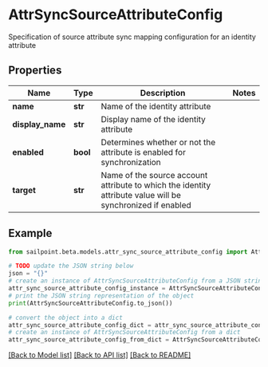 # AttrSyncSourceAttributeConfig

Specification of source attribute sync mapping configuration for an identity attribute

## Properties

Name | Type | Description | Notes
------------ | ------------- | ------------- | -------------
**name** | **str** | Name of the identity attribute | 
**display_name** | **str** | Display name of the identity attribute | 
**enabled** | **bool** | Determines whether or not the attribute is enabled for synchronization | 
**target** | **str** | Name of the source account attribute to which the identity attribute value will be synchronized if enabled | 

## Example

```python
from sailpoint.beta.models.attr_sync_source_attribute_config import AttrSyncSourceAttributeConfig

# TODO update the JSON string below
json = "{}"
# create an instance of AttrSyncSourceAttributeConfig from a JSON string
attr_sync_source_attribute_config_instance = AttrSyncSourceAttributeConfig.from_json(json)
# print the JSON string representation of the object
print(AttrSyncSourceAttributeConfig.to_json())

# convert the object into a dict
attr_sync_source_attribute_config_dict = attr_sync_source_attribute_config_instance.to_dict()
# create an instance of AttrSyncSourceAttributeConfig from a dict
attr_sync_source_attribute_config_from_dict = AttrSyncSourceAttributeConfig.from_dict(attr_sync_source_attribute_config_dict)
```
[[Back to Model list]](../README.md#documentation-for-models) [[Back to API list]](../README.md#documentation-for-api-endpoints) [[Back to README]](../README.md)


